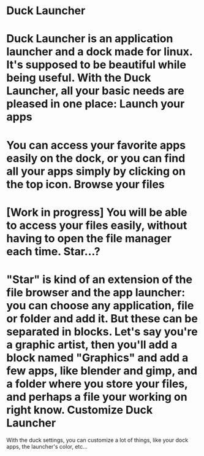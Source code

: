 Duck Launcher
========

Duck Launcher is an application launcher and a dock made for linux. 
It's supposed to be beautiful while being useful. With the Duck Launcher, all your basic needs are pleased in one place:
Launch your apps
========
  You can access your favorite apps easily on the dock, or you can find all your apps simply by clicking on the top icon.
Browse your files
========
  [Work in progress]
  You will be able to access your files easily, without having to open the file manager each time.
Star...? 
======
  "Star" is kind of an extension of the file browser and the app launcher: you can choose any application, file or folder   and add it. But these can be separated in blocks. Let's say you're a graphic artist, then you'll add a block named       "Graphics" and add a few apps, like blender and gimp, and a folder where you store your files, and perhaps a file your     working on right know.
Customize Duck Launcher
========
  With the duck settings, you can customize a lot of things, like your dock apps, the launcher's color, etc...
